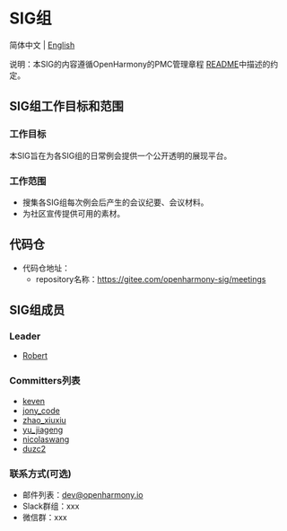 # SIG组
简体中文 | [English](./sig_template.md)

说明：本SIG的内容遵循OpenHarmony的PMC管理章程 [README](/zh/pmc.md)中描述的约定。

## SIG组工作目标和范围

### 工作目标
 本SIG旨在为各SIG组的日常例会提供一个公开透明的展现平台。

### 工作范围
* 搜集各SIG组每次例会后产生的会议纪要、会议材料。
* 为社区宣传提供可用的素材。

## 代码仓
- 代码仓地址：
  - repository名称：https://gitee.com/openharmony-sig/meetings

## SIG组成员

### Leader
- [Robert ](https://gitee.com/minglonghuang)

### Committers列表
- [keven](https://gitee.com/kevenNO1)
- [jony_code](https://gitee.com/jony_code)
- [zhao_xiuxiu](https://gitee.com/zhao_xiuxiu)
- [yu_jiageng](https://gitee.com/yu_jia_geng)
- [nicolaswang](https://gitee.com/nicolaswang)
- [duzc2](https://gitee.com/duzc2)


### 联系方式(可选)

- 邮件列表：dev@openharmony.io
- Slack群组：xxx
- 微信群：xxx
